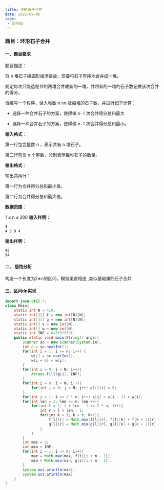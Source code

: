 ```yaml
---
title: 环形石子合并
date: 2022-09-06
tags:
 - 区间dp
---
```


### 题目：环形石子合并

#### 一、题目要求

题目描述：

将 n 堆石子绕圆形操场排放，现要将石子有序地合并成一堆。

规定每次只能选相邻的两堆合并成新的一堆，并将新的一堆的石子数记做该次合并的得分。

请编写一个程序，读入堆数 n nn 及每堆的石子数，并进行如下计算：

* 选择一种合并石子的方案，使得做 n−1 次合并得分总和最大

* 选择一种合并石子的方案，使得做 n−1 次合并得分总和最小。

**输入格式**：

第一行包含整数 n ，表示共有 n  堆石子。

第二行包含 n  个整数，分别表示每堆石子的数量。

**输出格式**：

输出共两行：

第一行为合并得分总和最小值，

第二行为合并得分总和最大值。

**数据范围**：

1 ≤ n ≤ 200
**输入样例：**

```markdown
4
4 5 9 4
```

**输出样例：**

```markdown
43
54
```

#### 二、 思路分析

构造一个长度为2∗n的区间，模拟尾首相连 ,类似基础课的石子合并

#### 三、区间dp实现

```java
import java.util.*;
class Main{
    static int N = 410;
    static int[][] f = new int[N][N];
    static int[][] g = new int[N][N];
    static int[] s = new int[N];
    static int[] w = new int[N];
    static int INF = 0x3f3f3f3f;
    public static void main(String[] args){
        Scanner sc = new Scanner(System.in);
        int n = sc.nextInt();
        for(int i = 1; i <= n; i++) {
            w[i] = sc.nextInt();
            w[i + n] = w[i];
        }
        for(int i = 0; i < N; i++){
            Arrays.fill(g[i], INF);
        }
        for(int i = 0; i < N; i++){
            for(int j = 0; j < N; j++) g[i][i] = 0;
        }
        for(int i = 1; i <= 2 * n; i++) s[i] = s[i - 1] + w[i];
        for(int len = 2; len <= n; len ++){
            for(int l = 1; l + len - 1 <= 2 * n; l++){
                int r = l + len - 1;
                for(int k = l; k < r; k++){
                    f[l][r] = Math.max(f[l][r], f[l][k] + f[k + 1][r] + s[r] - s[l - 1]);
                    g[l][r] = Math.min(g[l][r], g[l][k] + g[k + 1][r] + s[r] - s[l - 1]);
                }
            }
        }
        int max = 0;
        int min = INF;
        for(int i = 1; i <= n; i++){
            max = Math.max(max, f[i][i + n - 1]);
            min = Math.min(min, g[i][i + n - 1]);
        }
        System.out.println(min);
        System.out.println(max);
    }
}
```


